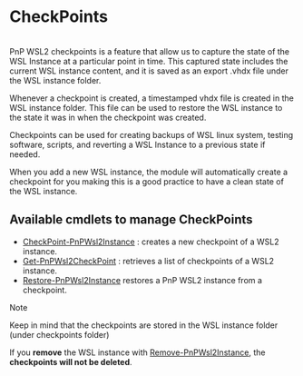 # CheckPoints
  
\
PnP WSL2 checkpoints is a feature that allow us to capture the state of the WSL Instance at a particular point in time. 
This captured state includes the current WSL instance content, and it is saved as an export .vhdx file under the WSL  instance folder.  
  
Whenever a checkpoint is created, a timestamped vhdx file is created in the WSL instance folder. This  file can be used to restore the WSL instance to the state it was in when the checkpoint was created.

Checkpoints can be used for creating backups of WSL linux system, testing software, scripts, and reverting a WSL Instance to a previous state if needed.

When you add a new WSL instance, the module will automatically create a checkpoint for you making this is a good practice to have a clean state of the WSL instance.
  
## Available cmdlets to manage CheckPoints

* [CheckPoint-PnPWsl2Instance](/cmdlets/CheckPoint-PnPWsl2Instance.html) : creates a new checkpoint of a WSL2 instance.  
* [Get-PnPWsl2CheckPoint](/cmdlets/Get-PnPWsl2CheckPoint.html) : retrieves a list of checkpoints of a WSL2 instance.
* [Restore-PnPWsl2Instance](/cmdlets/Restore-PnPWsl2Instance.html) restores a PnP WSL2 instance from a checkpoint.  
  
> [!NOTE]
>Keep in mind that the checkpoints are stored in the WSL instance folder (under checkpoints folder)
>
> If you **remove** the WSL instance with [Remove-PnPWsl2Instance](/cmdlets/Remove-PnPWsl2Instance.html), the **checkpoints will not be deleted**.
>
  